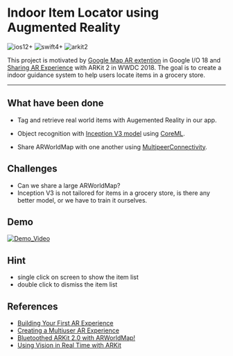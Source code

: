 # Indoor Item Locator using Augmented Reality
![ios12+](https://img.shields.io/badge/ios-12%2B-blue.svg)
![swift4+](https://img.shields.io/badge/swift-4%2B-orange.svg)
![arkit2](https://img.shields.io/badge/arkit-2-brightgreen.svg)

This project is motivated by [Google Map AR extention](https://youtu.be/ogfYd705cRs?t=5098) in Google I/O 18 and [Sharing AR Experience](https://www.apple.com/newsroom/2018/06/apple-unveils-arkit-2/?videoid=0e9ddba360be9dd77ac4881ea2fa6cdb) with ARKit 2 in WWDC 2018. 
The goal is to create a indoor guidance system to help users locate items in a grocery store. 


---

## What have been done

- Tag and retrieve real world items with Augemented Reality in our app. 

- Object recognition with [Inception V3 model](https://developer.apple.com/machine-learning/model-details/Inception-v3.txt) using [CoreML](https://developer.apple.com/documentation/coreml).
- Share ARWorldMap with one another using [MultipeerConnectivity](MultipeerConnectivity).

## Challenges
- Can we share a large ARWorldMap?
- Inception V3 is not tailored for items in a grocery store, is there any better model, or we have to train it ourselves.



## Demo
[![Demo_Video](https://github.com/Willjay90/Gotcha/blob/master/resources/youtube_demo.png)](https://youtu.be/jRBHVMcQzR0)

## Hint
- single click on screen to show the item list
- double click to dismiss the item list



## References
- [Building Your First AR Experience](https://developer.apple.com/documentation/arkit/building_your_first_ar_experience)
- [Creating a Multiuser AR Experience](https://developer.apple.com/documentation/arkit/creating_a_multiuser_ar_experience)
- [Bluetoothed ARKit 2.0 with ARWorldMap!](https://github.com/simformsolutions/ARKit2.0-Prototype)
- [Using Vision in Real Time with ARKit](https://github.com/eduDorus/PAWI/tree/master/prototypes/UsingVisionInRealTimeWithARKit)
